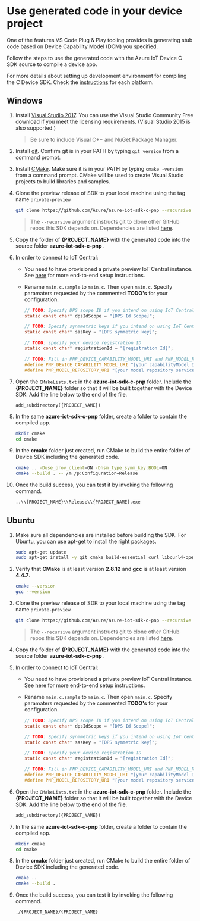 # Use generated code in your device project

One of the features VS Code Plug & Play tooling provides is generating stub code based on Device Capability Model (DCM) you specified.

Follow the steps to use the generated code with the Azure IoT Device C SDK source to compile a device app.

For more details about setting up development environment for compiling the C Device SDK. Check the [instructions](https://github.com/Azure/azure-iot-sdk-c/blob/master/iothub_client/readme.md#compiling-the-c-device-sdk) for each platform.

## Windows

1. Install [Visual Studio 2017](https://www.visualstudio.com/downloads/). You can use the Visual Studio Community Free download if you meet the licensing requirements. (Visual Studio 2015 is also supported.)

    > Be sure to include Visual C++ and NuGet Package Manager.

1. Install [git](http://www.git-scm.com/). Confirm git is in your PATH by typing `git version` from a command prompt.

1. Install [CMake](https://cmake.org/). Make sure it is in your PATH by typing `cmake -version` from a command prompt. CMake will be used to create Visual Studio projects to build libraries and samples.

1. Clone the preview release of SDK to your local machine using the tag name `private-preview`
    ```bash
    git clone https://github.com/Azure/azure-iot-sdk-c-pnp --recursive -b private-preview
    ```
    > The `--recursive` argument instructs git to clone other GitHub repos this SDK depends on. Dependencies are listed [here](https://github.com/Azure/azure-iot-sdk-c/blob/master/.gitmodules).

1. Copy the folder of **{PROJECT_NAME}** with the generated code into the source folder **azure-iot-sdk-c-pnp** .

1. In order to connect to IoT Central:
    * You need to have provisioned a private preview IoT Central instance. See [here](https://github.com/Azure/Azure-IoT-PnP-Preview/blob/master/docs/tutorial.md) for more end-to-end setup instructions.
    * Rename `main.c.sample` to `main.c`. Then open `main.c`. Specify paramaters requested by the commented **TODO's** for your configuration.

      ```c
      // TODO: Specify DPS scope ID if you intend on using IoT Central. 
      static const char* dpsIdScope = "[DPS Id Scope]";

      // TODO: Specify synmmetric keys if you intend on using IoT Central and symmetric key based auth.
      static const char* sasKey = "[DPS symmetric key]";

      // TODO: specify your device registration ID
      static const char* registrationId = "[registration Id]"; 

      // TODO: Fill in PNP_DEVICE_CAPABILITY_MODEL_URI and PNP_MODEL_REPOSITORY_URI if you indend on using IoT Central.
      #define PNP_DEVICE_CAPABILITY_MODEL_URI "[your capabilityModel Id]"
      #define PNP_MODEL_REPOSITORY_URI "[your model repository service URI]"
      ```

1. Open the `CMakeLists.txt` in the **azure-iot-sdk-c-pnp** folder. Include the **{PROJECT_NAME}** folder so that it will be built together with the Device SDK. Add the line below to the end of the file.
    ```txt
    add_subdirectory({PROJECT_NAME})
    ```

1. In the same **azure-iot-sdk-c-pnp** folder, create a folder to contain the compiled app.
    ```bash
    mkdir cmake
    cd cmake
    ```

1. In the **cmake** folder just created, run CMake to build the entire folder of Device SDK including the generated code.
    ```bash
    cmake .. -Duse_prov_client=ON -Dhsm_type_symm_key:BOOL=ON
    cmake --build . -- /m /p:Configuration=Release
    ```

1. Once the build success, you can test it by invoking the following command.
    ```bash
    ..\\{PROJECT_NAME}\\Release\\{PROJECT_NAME}.exe
    ```

## Ubuntu

1. Make sure all dependencies are installed before building the SDK. For Ubuntu, you can use apt-get to install the right packages.
    ```bash
    sudo apt-get update
    sudo apt-get install -y git cmake build-essential curl libcurl4-openssl-dev libssl-dev uuid-dev
    ```

1. Verify that **CMake** is at least version **2.8.12** and **gcc** is at least version **4.4.7**.
    ```bash
    cmake --version
    gcc --version
    ```

1. Clone the preview release of SDK to your local machine using the tag name `private-preview`
    ```bash
    git clone https://github.com/Azure/azure-iot-sdk-c-pnp --recursive -b private-preview
    ```
    > The `--recursive` argument instructs git to clone other GitHub repos this SDK depends on. Dependencies are listed [here](https://github.com/Azure/azure-iot-sdk-c/blob/master/.gitmodules).

1. Copy the folder of **{PROJECT_NAME}** with the generated code into the source folder **azure-iot-sdk-c-pnp** .

1. In order to connect to IoT Central:
    * You need to have provisioned a private preview IoT Central instance. See [here](https://github.com/Azure/Azure-IoT-PnP-Preview/blob/master/docs/tutorial.md) for more end-to-end setup instructions.
    * Rename `main.c.sample` to `main.c`. Then open `main.c`. Specify paramaters requested by the commented **TODO's** for your configuration.

      ```c
      // TODO: Specify DPS scope ID if you intend on using IoT Central. 
      static const char* dpsIdScope = "[DPS Id Scope]";

      // TODO: Specify synmmetric keys if you intend on using IoT Central and symmetric key based auth.
      static const char* sasKey = "[DPS symmetric key]";

      // TODO: specify your device registration ID
      static const char* registrationId = "[registration Id]"; 

      // TODO: Fill in PNP_DEVICE_CAPABILITY_MODEL_URI and PNP_MODEL_REPOSITORY_URI if you indend on using IoT Central.
      #define PNP_DEVICE_CAPABILITY_MODEL_URI "[your capabilityModel Id]"
      #define PNP_MODEL_REPOSITORY_URI "[your model repository service URI]"
      ```

1. Open the `CMakeLists.txt` in the **azure-iot-sdk-c-pnp** folder. Include the **{PROJECT_NAME}** folder so that it will be built together with the Device SDK. Add the line below to the end of the file.
    ```txt
    add_subdirectory({PROJECT_NAME})
    ```

1. In the same **azure-iot-sdk-c-pnp** folder, create a folder to contain the compiled app.
    ```bash
    mkdir cmake
    cd cmake
    ```

1. In the **cmake** folder just created, run CMake to build the entire folder of Device SDK including the generated code.
    ```bash
    cmake ..
    cmake --build .
    ```

1. Once the build success, you can test it by invoking the following command.
    ```bash
    ./{PROJECT_NAME}/{PROJECT_NAME}
    ```